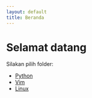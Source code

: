 ```yaml
---
layout: default
title: Beranda
---
```


# Selamat datang
Silakan pilih folder:

- [Python](/python/)
- [Vim](/vim_easy/)
- [Linux](/linux/)

